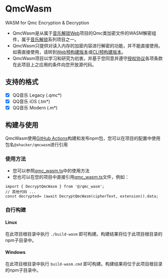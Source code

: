 # QmcWasm
WASM for Qmc Encryption & Decryption
- QmcWasm是从属于[音乐解锁Web]项目的Qmc类加密文件的WASM解密组件，属于[音乐解锁]系列项目之一。
- QmcWasm只提供对读入内存的加密内容进行解密的功能，并不能直接使用。如需直接使用，请转到[Web预构建版本]或[CLI预构建版本]。
- QmcWasm项目以学习和研究为初衷，并基于您同意并遵守[授权协议]各项条款在此项目上之应用的条件向您开放源代码。

## 支持的格式

- [x] QQ音乐 Legacy (.qmc*)
- [x] QQ音乐 iOS (.tm*)
- [x] QQ音乐 Modern (.m*)

## 构建与使用

QmcWasm使用[GitHub Actions]构建和发布npm包，您可以在项目的配置中使用包名`@xhacker/qmcwasm`进行引用

### 使用方法

- 您可以参照[qmc_wasm.ts]中的使用方法
- 您也可以在您的项目中直接引用[qmc_wasm.ts]文件，例如：
```
import { DecryptQmcWasm } from '@/qmc_wasm';
// 其他代码 ...
const decrypted= (await DecryptQmcWasm(cipherText, extension)).data;
```

### 自行构建

#### Linux
在此项目根目录中执行 `./build-wasm` 即可构建。构建结果将位于此项目根目录的npm子目录中。
#### Windows
在此项目根目录中执行 `build-wasm.cmd` 即可构建。构建结果将位于此项目根目录的npm子目录中。

[音乐解锁Web]: https://git.unlock-music.dev/um/web
[音乐解锁]: https://unlock-music.dev/
[Web预构建版本]: https://git.unlock-music.dev/um/-/packages/generic/web-build/
[CLI预构建版本]: https://git.unlock-music.dev/um/-/packages/generic/cli-build/
[授权协议]: https://github.com/xhacker-zzz/QmcWasm/blob/master/LICENSE.txt
[qmc_wasm.ts]: https://github.com/xhacker-zzz/QmcWasm/blob/master/qmc_wasm.ts
[GitHub Actions]: https://github.com/xhacker-zzz/QmcWasm/actions
